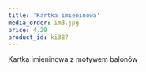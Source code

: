 ```yaml
---
title: 'Kartka imieninowa'
media_order: im3.jpg
price: 4.29
product_id: ki387
---
```


Kartka imieninowa z motywem balonów